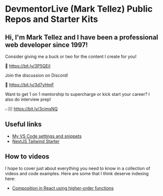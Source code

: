 # DevmentorLive (Mark Tellez) Public Repos and Starter Kits

## Hi, I'm Mark Tellez and I have been a professional web developer since 1997!

Consider giving me a buck or two for the content I create for you!

🙏 https://bit.ly/3P5QEiI

Join the discussion on Discord!

💬 https://bit.ly/3d7yHmF

Want to get 1 on 1 mentorship to supercharge or kick start your career? I also do interview prep!

👉🏽 https://bit.ly/3cimsNQ

## Useful links

- [My VS Code settings and snippets](https://bit.ly/3p24GqZ)
- [NextJS Tailwind Starter](https://bit.ly/3oZ3YLl)

## How to videos

I hope to cover just about everything you need to know in a collection of videos and code examples. Here are some that I think deserve indexing here:

- [Composition in React using higher-order functions](https://bit.ly/3JJpnBO)

